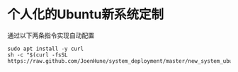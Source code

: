 # 个人化的Ubuntu新系统定制

通过以下两条指令实现自动配置

```
sudo apt install -y curl
sh -c "$(curl -fsSL https://raw.github.com/JoenHune/system_deployment/master/new_system_ubuntu16.04_x86_64.sh"
```
